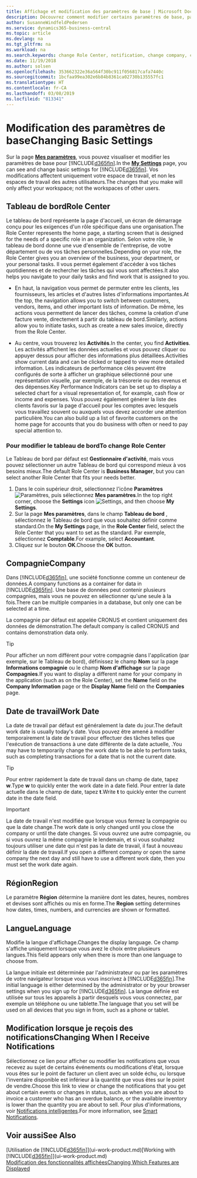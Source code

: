 ```yaml
---
title: Affichage et modification des paramètres de base | Microsoft Docs
description: Découvrez comment modifier certains paramètres de base, par exemple, le tableau de bord, la compagnie ou la date de travail.
author: SusanneWindfeldPedersen
ms.service: dynamics365-business-central
ms.topic: article
ms.devlang: na
ms.tgt_pltfrm: na
ms.workload: na
ms.search.keywords: change Role Center, notification, change company, change work date
ms.date: 11/19/2018
ms.author: solsen
ms.openlocfilehash: 353662322e36a564f30bc911f056817cafa7440c
ms.sourcegitcommit: 1bcfaa99ea302e6b84b8361ca02730b135557fc1
ms.translationtype: HT
ms.contentlocale: fr-CA
ms.lasthandoff: 03/08/2019
ms.locfileid: "813341"
---
```

# <a name="changing-basic-settings"></a><span data-ttu-id="df3bb-103">Modification des paramètres de base</span><span class="sxs-lookup"><span data-stu-id="df3bb-103">Changing Basic Settings</span></span>
<span data-ttu-id="df3bb-104">Sur la page [**Mes paramètres**](https://businesscentral.dynamics.com?page=9176 "Accédez directement à votre page Paramètres utilisateurs dans Business Central"), vous pouvez visualiser et modifier les paramètres de base pour [!INCLUDE[d365fin](includes/d365fin_md.md)].</span><span class="sxs-lookup"><span data-stu-id="df3bb-104">In the [**My Settings**](https://businesscentral.dynamics.com?page=9176 "Go directly to your user settings page in Business Central") page, you can see and change basic settings for [!INCLUDE[d365fin](includes/d365fin_md.md)].</span></span> <span data-ttu-id="df3bb-105">Vos modifications affectent uniquement votre espace de travail, et non les espaces de travail des autres utilisateurs.</span><span class="sxs-lookup"><span data-stu-id="df3bb-105">The changes that you make will only affect your workspace; not the workspaces of other users.</span></span>  

## <a name="role-center"></a> <span data-ttu-id="df3bb-106">Tableau de bord</span><span class="sxs-lookup"><span data-stu-id="df3bb-106">Role Center</span></span>
<span data-ttu-id="df3bb-107">Le tableau de bord représente la page d'accueil, un écran de démarrage conçu pour les exigences d'un rôle spécifique dans une organisation.</span><span class="sxs-lookup"><span data-stu-id="df3bb-107">The Role Center represents the home page, a starting screen that is designed for the needs of a specific role in an organization.</span></span> <span data-ttu-id="df3bb-108">Selon votre rôle, le tableau de bord donne une vue d'ensemble de l'entreprise, de votre département ou de vos tâches personnelles.</span><span class="sxs-lookup"><span data-stu-id="df3bb-108">Depending on your role, the Role Center gives you an overview of the business, your department, or your personal tasks.</span></span> <span data-ttu-id="df3bb-109">Il vous permet également d'accéder à vos tâches quotidiennes et de rechercher les tâches qui vous sont affectées.</span><span class="sxs-lookup"><span data-stu-id="df3bb-109">It also helps you navigate to your daily tasks and find work that is assigned to you.</span></span>

-   <span data-ttu-id="df3bb-110">En haut, la navigation vous permet de permuter entre les clients, les fournisseurs, les articles et d'autres listes d'informations importantes.</span><span class="sxs-lookup"><span data-stu-id="df3bb-110">At the top, the navigation allows you to switch between customers, vendors, items, and other important lists of information.</span></span> <span data-ttu-id="df3bb-111">De même, les actions vous permettent de lancer des tâches, comme la création d'une facture vente, directement à partir du tableau de bord.</span><span class="sxs-lookup"><span data-stu-id="df3bb-111">Similarly, actions allow you to initiate tasks, such as create a new sales invoice, directly from the Role Center.</span></span>

-   <span data-ttu-id="df3bb-112">Au centre, vous trouverez les **Activités**.</span><span class="sxs-lookup"><span data-stu-id="df3bb-112">In the center, you find **Activities**.</span></span> <span data-ttu-id="df3bb-113">Les activités affichent les données actuelles et vous pouvez cliquer ou appuyer dessus pour afficher des informations plus détaillées.</span><span class="sxs-lookup"><span data-stu-id="df3bb-113">Activities show current data and can be clicked or tapped to view more detailed information.</span></span> <span data-ttu-id="df3bb-114">Les indicateurs de performance clés peuvent être configurés de sorte à afficher un graphique sélectionné pour une représentation visuelle, par exemple, de la trésorerie ou des revenus et des dépenses.</span><span class="sxs-lookup"><span data-stu-id="df3bb-114">Key Performance Indicators can be set up to display a selected chart for a visual representation of, for example, cash flow or income and expenses.</span></span> <span data-ttu-id="df3bb-115">Vous pouvez également générer la liste des clients favoris sur la page d'accueil pour les comptes avec lesquels vous travaillez souvent ou auxquels vous devez accorder une attention particulière.</span><span class="sxs-lookup"><span data-stu-id="df3bb-115">You can also build up a list of favorite customers on the home page for accounts that you do business with often or need to pay special attention to.</span></span>

### <a name="to-change-role-center"></a><span data-ttu-id="df3bb-116">Pour modifier le tableau de bord</span><span class="sxs-lookup"><span data-stu-id="df3bb-116">To change Role Center</span></span>
<span data-ttu-id="df3bb-117">Le Tableau de bord par défaut est **Gestionnaire d'activité**, mais vous pouvez sélectionner un autre Tableau de bord qui correspond mieux à vos besoins mieux.</span><span class="sxs-lookup"><span data-stu-id="df3bb-117">The default Role Center is **Business Manager**, but you can select another Role Center that fits your needs better.</span></span>
1. <span data-ttu-id="df3bb-118">Dans le coin supérieur droit, sélectionnez l'icône **Paramètres** ![Paramètres](media/ui-experience/settings_icon_small.png "Icône Paramètres du tableau de bord"), puis sélectionnez **Mes paramètres**.</span><span class="sxs-lookup"><span data-stu-id="df3bb-118">In the top right corner, choose the **Settings** icon ![Settings](media/ui-experience/settings_icon_small.png "Settings icon for role center"), and then choose **My Settings**.</span></span>
2. <span data-ttu-id="df3bb-119">Sur la page **Mes paramètres**, dans le champ **Tableau de bord** , sélectionnez le Tableau de bord que vous souhaitez définir comme standard.</span><span class="sxs-lookup"><span data-stu-id="df3bb-119">On the **My Settings** page, in the **Role Center** field, select the Role Center that you want to set as the standard.</span></span> <span data-ttu-id="df3bb-120">Par exemple, sélectionnez **Comptable**.</span><span class="sxs-lookup"><span data-stu-id="df3bb-120">For example, select **Accountant**.</span></span>
3. <span data-ttu-id="df3bb-121">Cliquez sur le bouton **OK**.</span><span class="sxs-lookup"><span data-stu-id="df3bb-121">Choose the **OK** button.</span></span>

## <a name="company"></a><span data-ttu-id="df3bb-122">Compagnie</span><span class="sxs-lookup"><span data-stu-id="df3bb-122">Company</span></span>
<span data-ttu-id="df3bb-123">Dans [!INCLUDE[d365fin](includes/d365fin_md.md)], une société fonctionne comme un conteneur de données.</span><span class="sxs-lookup"><span data-stu-id="df3bb-123">A company functions as a container for data in [!INCLUDE[d365fin](includes/d365fin_md.md)].</span></span> <span data-ttu-id="df3bb-124">Une base de données peut contenir plusieurs compagnies, mais vous ne pouvez en sélectionner qu'une seule à la fois.</span><span class="sxs-lookup"><span data-stu-id="df3bb-124">There can be multiple companies in a database, but only one can be selected at a time.</span></span>

<span data-ttu-id="df3bb-125">La compagnie par défaut est appelée CRONUS et contient uniquement des données de démonstration.</span><span class="sxs-lookup"><span data-stu-id="df3bb-125">The default company is called CRONUS and contains demonstration data only.</span></span>

> [!TIP]  
>   <span data-ttu-id="df3bb-126">Pour afficher un nom différent pour votre compagnie dans l'application (par exemple, sur le Tableau de bord), définissez le champ **Nom** sur la page **Informations compagnie** ou le champ **Nom d'affichage** sur la page **Compagnies**.</span><span class="sxs-lookup"><span data-stu-id="df3bb-126">If you want to display a different name for your company in the application (such as on the Role Center), set the **Name** field on the **Company Information** page or the **Display Name** field on the **Companies** page.</span></span>  

## <a name="work-date"></a><span data-ttu-id="df3bb-127">Date de travail</span><span class="sxs-lookup"><span data-stu-id="df3bb-127">Work Date</span></span>
<span data-ttu-id="df3bb-128">La date de travail par défaut est généralement la date du jour.</span><span class="sxs-lookup"><span data-stu-id="df3bb-128">The default work date is usually today's date.</span></span> <span data-ttu-id="df3bb-129">Vous pouvez être amené à modifier temporairement la date de travail pour effectuer des tâches telles que l'exécution de transactions à une date différente de la date actuelle, .</span><span class="sxs-lookup"><span data-stu-id="df3bb-129">You may have to temporarily change the work date to be able to perform tasks, such as completing transactions for a date that is not the current date.</span></span>

> [!TIP]  
>   <span data-ttu-id="df3bb-130">Pour entrer rapidement la date de travail dans un champ de date, tapez **w**.</span><span class="sxs-lookup"><span data-stu-id="df3bb-130">Type **w** to quickly enter the work date in a date field.</span></span> <span data-ttu-id="df3bb-131">Pour entrer la date actuelle dans le champ de date, tapez **t**.</span><span class="sxs-lookup"><span data-stu-id="df3bb-131">Write **t** to quickly enter the current date in the date field.</span></span>

> [!IMPORTANT]  
>   <span data-ttu-id="df3bb-132">La date de travail n'est modifiée que lorsque vous fermez la compagnie ou que la date change.</span><span class="sxs-lookup"><span data-stu-id="df3bb-132">The work date is only changed until you close the company or until the date changes.</span></span> <span data-ttu-id="df3bb-133">Si vous ouvrez une autre compagnie, ou si vous ouvrez la même compagnie le lendemain, et si vous souhaitez toujours utiliser une date qui n'est pas la date de travail, il faut à nouveau définir la date de travail.</span><span class="sxs-lookup"><span data-stu-id="df3bb-133">If you open a different company or open the same company the next day and still have to use a different work date, then you must set the work date again.</span></span>

## <a name="region"></a> <span data-ttu-id="df3bb-134">Région</span><span class="sxs-lookup"><span data-stu-id="df3bb-134">Region</span></span>
<span data-ttu-id="df3bb-135">Le paramètre **Région** détermine la manière dont les dates, heures, nombres et devises sont affichés ou mis en forme.</span><span class="sxs-lookup"><span data-stu-id="df3bb-135">The **Region** setting determines how dates, times, numbers, and currencies are shown or formatted.</span></span>   


## <a name="language"></a> <span data-ttu-id="df3bb-136">Langue</span><span class="sxs-lookup"><span data-stu-id="df3bb-136">Language</span></span>
<span data-ttu-id="df3bb-137">Modifie la langue d'affichage.</span><span class="sxs-lookup"><span data-stu-id="df3bb-137">Changes the display language.</span></span> <span data-ttu-id="df3bb-138">Ce champ s'affiche uniquement lorsque vous avez le choix entre plusieurs langues.</span><span class="sxs-lookup"><span data-stu-id="df3bb-138">This field appears only when there is more than one language to choose from.</span></span> 

<span data-ttu-id="df3bb-139">La langue initiale est déterminée par l'administrateur ou par les paramètres de votre navigateur lorsque vous vous inscrivez à [!INCLUDE[d365fin](includes/d365fin_md.md)].</span><span class="sxs-lookup"><span data-stu-id="df3bb-139">The initial language is either determined by the administrator or by your browser settings when you sign up for [!INCLUDE[d365fin](includes/d365fin_md.md)].</span></span> <span data-ttu-id="df3bb-140">La langue définie est utilisée sur tous les appareils à partir desquels vous vous connectez, par exemple un téléphone ou une tablette.</span><span class="sxs-lookup"><span data-stu-id="df3bb-140">The language that you set will be used on all devices that you sign in from, such as a phone or tablet.</span></span>

## <a name="changing-when-i-receive-notifications"></a><span data-ttu-id="df3bb-141">Modification lorsque je reçois des notifications</span><span class="sxs-lookup"><span data-stu-id="df3bb-141">Changing When I Receive Notifications</span></span>
<span data-ttu-id="df3bb-142">Sélectionnez ce lien pour afficher ou modifier les notifications que vous recevez au sujet de certains événements ou modifications d'état, lorsque vous êtes sur le point de facturer un client avec un solde échu, ou lorsque l'inventaire disponible est inférieur à la quantité que vous êtes sur le point de vendre.</span><span class="sxs-lookup"><span data-stu-id="df3bb-142">Choose this link to view or change the notifications that you get about certain events or changes in status, such as when you are about to invoice a customer who has an overdue balance, or the available inventory is lower than the quantity you are about to sell.</span></span> <span data-ttu-id="df3bb-143">Pour plus d'informations, voir [Notifications intelligentes](ui-smart-notifications.md).</span><span class="sxs-lookup"><span data-stu-id="df3bb-143">For more information, see [Smart Notifications](ui-smart-notifications.md).</span></span>

## <a name="see-also"></a><span data-ttu-id="df3bb-144">Voir aussi</span><span class="sxs-lookup"><span data-stu-id="df3bb-144">See Also</span></span>
<span data-ttu-id="df3bb-145">[Utilisation de [!INCLUDE[d365fin](includes/d365fin_md.md)]](ui-work-product.md)</span><span class="sxs-lookup"><span data-stu-id="df3bb-145">[Working with [!INCLUDE[d365fin](includes/d365fin_md.md)]](ui-work-product.md)</span></span>  
[<span data-ttu-id="df3bb-146">Modification des fonctionnalités affichées</span><span class="sxs-lookup"><span data-stu-id="df3bb-146">Changing Which Features are Displayed</span></span>](ui-experiences.md)  
